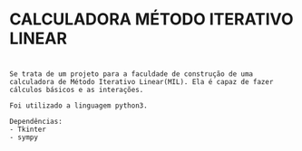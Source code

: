 
#                                                    #
#       CALCULADORA MÉTODO ITERATIVO LINEAR          #
#                                                    #


    Se trata de um projeto para a faculdade de construção de uma calculadora de Método Iterativo Linear(MIL). Ela é capaz de fazer cálculos básicos e as interações.

    Foi utilizado a linguagem python3. 

    Dependências:
    - Tkinter
    - sympy
